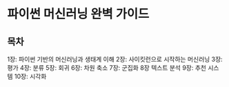 # 파이썬 머신러닝 완벽 가이드  

## 목차
1장: 파이썬 기반의 머신러닝과 생태계 이해
2장: 사이킷런으로 시작하는 머신러닝
3장: 평가
4장: 분류
5장: 회귀
6장: 차원 축소
7장: 군집화
8장 텍스트 분석
9장: 추천 시스템
10장: 시각화  
